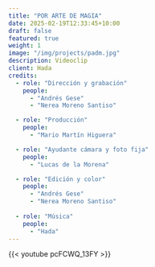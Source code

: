 ```yaml
---
title: "POR ARTE DE MAGIA"
date: 2025-02-19T12:33:45+10:00
draft: false
featured: true
weight: 1
image: "/img/projects/padm.jpg"
description: Videoclip
client: Hada
credits:
  - role: "Dirección y grabación"
    people: 
      - "Andrés Gese"
      - "Nerea Moreno Santiso"

  - role: "Producción"
    people: 
      - "Mario Martín Higuera"

  - role: "Ayudante cámara y foto fija"
    people: 
      - "Lucas de la Morena"

  - role: "Edición y color"
    people: 
      - "Andrés Gese"
      - "Nerea Moreno Santiso"
   
  - role: "Música"
    people: 
      - "Hada"
---
```

{{< youtube pcFCWQ_13FY >}}
